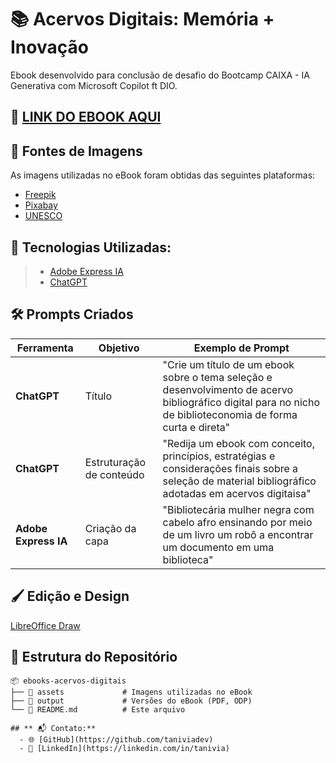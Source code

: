 # 📚 **Acervos Digitais: Memória + Inovação** 

Ebook desenvolvido para conclusão de desafio do Bootcamp CAIXA - IA Generativa com Microsoft Copilot ft DIO.

## **📖 [LINK DO EBOOK AQUI](https://github.com/taniviadev/ebooks-acervos-digitais/blob/master/output/ebook%20-%20acervos%20digitais_memoria%20e%20inovacao.pdf)**

## **🔗 Fontes de Imagens**  
As imagens utilizadas no eBook foram obtidas das seguintes plataformas:  
- [Freepik](https://www.freepik.com/) 
- [Pixabay](https://pixabay.com/)  
- [UNESCO](https://unesdoc.unesco.org/) 

## **🤖 Tecnologias Utilizadas:**
> - [Adobe Express IA](https://express.adobe.com/)   
> - [ChatGPT](https://chatgpt.com)


## **🛠️ Prompts Criados**

| Ferramenta                | Objetivo                                 | Exemplo de Prompt                                                                                                                                            |  
|---------------------------|------------------------------------------|--------------------------------------------------------------------------------------------------------------------------------------------------------------|  
| **ChatGPT**               | Título                                   | "Crie um título de um ebook sobre o tema seleção e desenvolvimento de acervo bibliográfico digital para no nicho de biblioteconomia de forma curta e direta" |
| **ChatGPT**               | Estruturação de conteúdo                 | "Redija um ebook com conceito, princípios, estratégias e considerações finais sobre a seleção de material bibliográfico adotadas em acervos digitaisa"       |   
| **Adobe Express IA**      | Criação da capa                          | "Bibliotecária mulher negra com cabelo afro ensinando por meio de um livro um robô a encontrar um documento em uma biblioteca"                               |  
 

## **🖌️ Edição e Design**  
[LibreOffice Draw](https://pt-br.libreoffice.org/descubra/draw/) 

## **📂 Estrutura do Repositório** 

```plaintext
📦 ebooks-acervos-digitais
├── 📁 assets             # Imagens utilizadas no eBook
├── 📁 output             # Versões do eBook (PDF, ODP)
└── 📄 README.md          # Este arquivo

## ** 📬 Contato:**  
  - 🌐 [GitHub](https://github.com/taniviadev)  
  - 💼 [LinkedIn](https://linkedin.com/in/tanivia)

